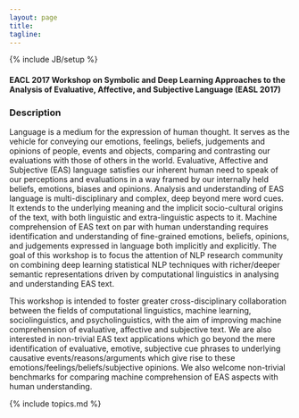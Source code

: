 ```yaml
---
layout: page
title: 
tagline: 
---
```

{% include JB/setup %}

#### EACL 2017 Workshop on Symbolic and Deep Learning Approaches to the Analysis of Evaluative, Affective, and Subjective Language (EASL 2017)

### Description

Language is a medium for the expression of human thought. It serves as the vehicle for conveying our emotions, feelings, beliefs, judgements and opinions of people, events and objects, comparing and contrasting our evaluations with those of others in the world.  Evaluative, Affective and Subjective (EAS) language satisfies our inherent human need to speak of our perceptions and evaluations in a way framed by our internally held beliefs, emotions, biases and opinions. Analysis and understanding of EAS language is multi-disciplinary and complex, deep beyond mere word cues. It extends to the underlying meaning and the implicit socio-cultural origins of the text, with both linguistic and extra-linguistic aspects to it.  Machine comprehension of EAS text on par with human understanding requires identification and understanding of fine-grained emotions, beliefs, opinions, and judgements expressed in language both implicitly and explicitly. The goal of this workshop is to focus the attention of NLP research community on combining deep learning statistical NLP techniques with richer/deeper semantic representations driven by computational linguistics in analysing and understanding EAS text.  

This workshop is intended to foster greater cross-disciplinary collaboration between the fields of computational linguistics, machine learning, sociolinguistics, and psycholinguistics, with the aim of improving machine comprehension of evaluative, affective and subjective text. We are also interested in non-trivial EAS text applications which go beyond the mere identification of evaluative, emotive, subjective cue phrases to underlying causative events/reasons/arguments which give rise to these emotions/feelings/beliefs/subjective opinions. We also welcome non-trivial benchmarks for comparing machine comprehension of EAS aspects with human understanding. 

{% include topics.md %}
